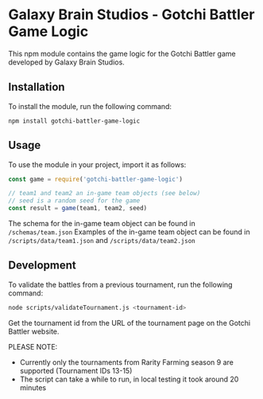 # Galaxy Brain Studios - Gotchi Battler Game Logic

This npm module contains the game logic for the Gotchi Battler game developed by Galaxy Brain Studios.

## Installation

To install the module, run the following command:

```
npm install gotchi-battler-game-logic
```

## Usage

To use the module in your project, import it as follows:

```javascript
const game = require('gotchi-battler-game-logic')

// team1 and team2 an in-game team objects (see below)
// seed is a random seed for the game
const result = game(team1, team2, seed)
```
The schema for the in-game team object can be found in `/schemas/team.json`
Examples of the in-game team object can be found in `/scripts/data/team1.json` and `/scripts/data/team2.json`

## Development

To validate the battles from a previous tournament, run the following command:

```bash
node scripts/validateTournament.js <tournament-id>
```

Get the tournament id from the URL of the tournament page on the Gotchi Battler website.

PLEASE NOTE:
- Currently only the tournaments from Rarity Farming season 9 are supported (Tournament IDs 13-15)
- The script can take a while to run, in local testing it took around 20 minutes